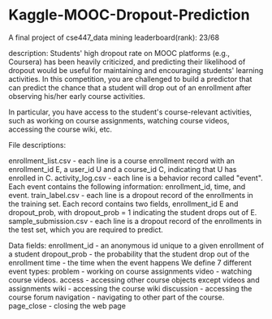 # Kaggle-MOOC-Dropout-Prediction

A final project of cse447_data mining
leaderboard(rank): 23/68

description:
Students' high dropout rate on MOOC platforms (e.g., Coursera) has been heavily criticized, and predicting their likelihood of dropout would be useful for maintaining and encouraging students' learning activities. In this competition, you are challenged to build a predictor that can predict the chance that a student will drop out of an enrollment after observing his/her early course activities.

In particular, you have access to the student's course-relevant activities, such as working on course assignments, watching course videos, accessing the course wiki, etc.


File descriptions:

enrollment_list.csv - each line is a course enrollment record with an enrollment_id E, a user_id U and a course_id C, indicating that U has enrolled in C.
activity_log.csv - each line is a behavior record called "event". Each event contains the following information: enrollment_id, time, and event.
train_label.csv - each line is a dropout record of the enrollments in the training set. Each record contains two fields, enrollment_id E and dropout_prob, with dropout_prob = 1 indicating the student drops out of E.
sample_submission.csv - each line is a dropout record of the enrollments in the test set, which you are required to predict.

Data fields:
enrollment_id - an anonymous id unique to a given enrollment of a student
dropout_prob - the probability that the student drop out of the enrollment
time - the time when the event happens
We define 7 different event types:
problem - working on course assignments
video - watching course videos.
access - accessing other course objects except videos and assignments
wiki - accessing the course wiki
discussion - accessing the course forum
navigation - navigating to other part of the course.
page_close - closing the web page

